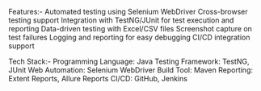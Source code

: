 Features:-
Automated testing using Selenium WebDriver
Cross-browser testing support 
Integration with TestNG/JUnit for test execution and reporting
Data-driven testing with Excel/CSV files
Screenshot capture on test failures
Logging and reporting for easy debugging
CI/CD integration support

Tech Stack:-
Programming Language: Java
Testing Framework: TestNG, JUnit
Web Automation: Selenium WebDriver
Build Tool: Maven
Reporting: Extent Reports, Allure Reports
CI/CD: GitHub, Jenkins
